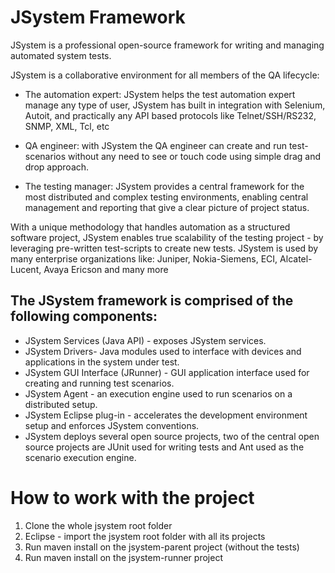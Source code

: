 # JSystem Framework #

JSystem is a professional open-source framework for writing and managing automated system tests.

JSystem is a collaborative environment for all members of the QA lifecycle:

* The automation expert: JSystem helps the test automation expert manage any type of user, JSystem has built in integration with Selenium, Autoit, and practically any API based protocols like Telnet/SSH/RS232, SNMP, XML, Tcl, etc

* QA engineer: with JSystem the QA engineer can create and run test-scenarios without any need to see or touch code using simple drag and drop approach.

* The testing manager: JSystem provides a central framework for the most distributed and complex testing environments, enabling central management and reporting that give a clear picture of project status.

With a unique methodology that handles automation as a structured software project, JSystem enables true scalability of the testing project - by leveraging pre-written test-scripts to create new tests.
JSystem is used by many enterprise organizations like: Juniper, Nokia-Siemens, ECI, Alcatel-Lucent, Avaya Ericson and many more
## The JSystem framework is comprised of the following components: ##

* JSystem Services (Java API) - exposes JSystem services.
* JSystem Drivers- Java modules used to interface with devices and applications in the system under test.
* JSystem GUI Interface (JRunner) - GUI application interface used for creating and running test scenarios.
* JSystem Agent - an execution engine used to run scenarios on a distributed setup.
* JSystem Eclipse plug-in - accelerates the development environment setup and enforces JSystem conventions.
* JSystem deploys several open source projects, two of the central open source projects are JUnit used for writing tests and Ant used as the scenario execution engine.

# How to work with the project #
1. Clone the whole jsystem root folder
2. Eclipse - import the jsystem root folder with all its projects
3. Run maven install on the jsystem-parent project (without the tests)
4. Run maven install on the jsystem-runner project
